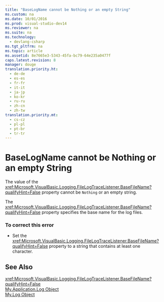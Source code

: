 ```yaml
---
title: "BaseLogName cannot be Nothing or an empty String"
ms.custom: na
ms.date: 10/01/2016
ms.prod: visual-studio-dev14
ms.reviewer: na
ms.suite: na
ms.technology: 
  - devlang-csharp
ms.tgt_pltfrm: na
ms.topic: article
ms.assetid: 8e7665e3-5343-45fa-bc79-64e235a0477f
caps.latest.revision: 8
manager: douge
translation.priority.ht: 
  - de-de
  - es-es
  - fr-fr
  - it-it
  - ja-jp
  - ko-kr
  - ru-ru
  - zh-cn
  - zh-tw
translation.priority.mt: 
  - cs-cz
  - pl-pl
  - pt-br
  - tr-tr
---
```

# BaseLogName cannot be Nothing or an empty String
The value of the <xref:Microsoft.VisualBasic.Logging.FileLogTraceListener.BaseFileName?qualifyHint=False> property cannot be `Nothing` or an empty string.  
  
 The <xref:Microsoft.VisualBasic.Logging.FileLogTraceListener.BaseFileName?qualifyHint=False> property specifies the base name for the log files.  
  
### To correct this error  
  
-   Set the <xref:Microsoft.VisualBasic.Logging.FileLogTraceListener.BaseFileName?qualifyHint=False> property to a string that contains at least one character.  
  
## See Also  
 <xref:Microsoft.VisualBasic.Logging.FileLogTraceListener.BaseFileName?qualifyHint=False>   
 [My.Application.Log Object](../Topic/My.Application.Log%20Object.md)   
 [My.Log Object](../Topic/My.Log%20Object.md)